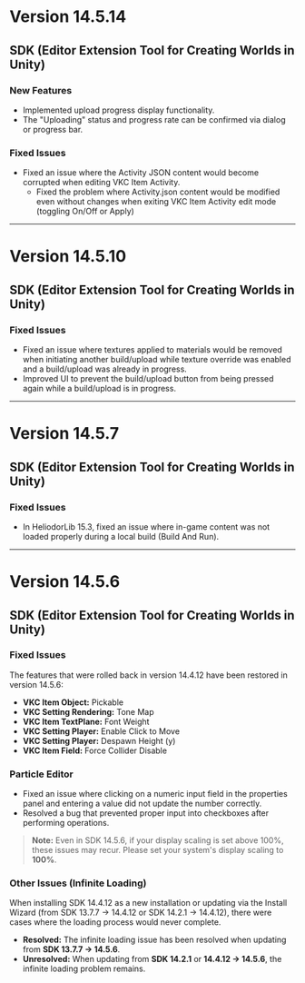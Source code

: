 # Version 14.5.14

## SDK (Editor Extension Tool for Creating Worlds in Unity)

### New Features

- Implemented upload progress display functionality.
- The "Uploading" status and progress rate can be confirmed via dialog or progress bar.

### Fixed Issues

- Fixed an issue where the Activity JSON content would become corrupted when editing VKC Item Activity.
  - Fixed the problem where Activity.json content would be modified even without changes when exiting VKC Item Activity edit mode (toggling On/Off or Apply)

---

# Version 14.5.10

## SDK (Editor Extension Tool for Creating Worlds in Unity)

### Fixed Issues

- Fixed an issue where textures applied to materials would be removed when initiating another build/upload while texture override was enabled and a build/upload was already in progress.
- Improved UI to prevent the build/upload button from being pressed again while a build/upload is in progress.

---

# Version 14.5.7

## SDK (Editor Extension Tool for Creating Worlds in Unity)

### Fixed Issues

- In HeliodorLib 15.3, fixed an issue where in-game content was not loaded properly during a local build (Build And Run).

---

# Version 14.5.6

## SDK (Editor Extension Tool for Creating Worlds in Unity)

### Fixed Issues

The features that were rolled back in version 14.4.12 have been restored in version 14.5.6:

- **VKC Item Object:** Pickable
- **VKC Setting Rendering:** Tone Map
- **VKC Item TextPlane:** Font Weight
- **VKC Setting Player:** Enable Click to Move
- **VKC Setting Player:** Despawn Height (y)
- **VKC Item Field:** Force Collider Disable

### Particle Editor

- Fixed an issue where clicking on a numeric input field in the properties panel and entering a value did not update the number correctly.
- Resolved a bug that prevented proper input into checkboxes after performing operations.

> **Note:** Even in SDK 14.5.6, if your display scaling is set above 100%, these issues may recur. Please set your system's display scaling to **100%**.

### Other Issues (Infinite Loading)

When installing SDK 14.4.12 as a new installation or updating via the Install Wizard (from SDK 13.7.7 → 14.4.12 or SDK 14.2.1 → 14.4.12), there were cases where the loading process would never complete.

- **Resolved:** The infinite loading issue has been resolved when updating from **SDK 13.7.7 → 14.5.6**.
- **Unresolved:** When updating from **SDK 14.2.1** or **14.4.12 → 14.5.6**, the infinite loading problem remains.
